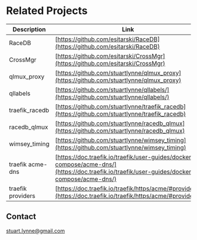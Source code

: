 # Related Projects
  
  | Description | Link |
  | -- | -- |
  |RaceDB           | [https://github.com/esitarski/RaceDB](https://github.com/esitarski/RaceDB)|
  |CrossMgr         | [https://github.com/esitarski/CrossMgr](https://github.com/esitarski/CrossMgr)|
  |qlmux\_proxy     | [https://github.com/stuartlynne/qlmux_proxy](https://github.com/stuartlynne/qlmux_proxy)|
  |qllabels         | [https://github.com/stuartlynne/qllabels/](https://github.com/stuartlynne/qllabels/)|
  |traefik\_racedb  | [https://github.com/stuartlynne/traefik_racedb](https://github.com/stuartlynne/traefik_racedb)|
  |racedb\_qlmux    | [https://github.com/stuartlynne/racedb_qlmux](https://github.com/stuartlynne/racedb_qlmux)|
  |wimsey\_timing   | [https://github.com/stuartlynne/wimsey_timing](https://github.com/stuartlynne/wimsey_timing)|
  |traefik acme-dns | [https://doc.traefik.io/traefik/user-guides/docker-compose/acme-dns/](https://doc.traefik.io/traefik/user-guides/docker-compose/acme-dns/)|
  |traefik providers| [https://doc.traefik.io/traefik/https/acme/#providers](https://doc.traefik.io/traefik/https/acme/#providers)|



## Contact
stuart.lynne@gmail.com
